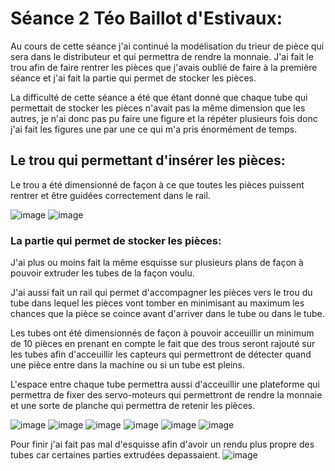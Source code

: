 # Séance 2 Téo Baillot d'Estivaux:
Au cours de cette séance j'ai continué la modélisation du trieur de pièce qui sera dans le distributeur et qui permettra de rendre la monnaie. J'ai fait le trou afin de faire rentrer les pièces que j'avais oublié de faire à la première séance et j'ai fait la partie qui permet de stocker les pièces.  


La difficulté de cette séance a été que étant donné que chaque tube qui permettait de stocker les pièces n'avait pas la même dimension que les autres, je n'ai donc pas pu faire une figure et la répéter plusieurs fois donc j'ai fait les figures une par une ce qui m'a pris énormément de temps.  

## Le trou qui permettant d'insérer les pièces:
Le trou a été dimensionné de façon à ce que toutes les pièces puissent rentrer et être guidées correctement dans le rail.  

![image](https://user-images.githubusercontent.com/79744829/210731159-8e6fd6bc-85d8-4ecf-b3ef-2926963a11f5.png)
![image](https://user-images.githubusercontent.com/79744829/210731216-be2e885a-df75-4c23-85b1-5dbe1a409382.png)

### La partie qui permet de stocker les pièces:
J'ai plus ou moins fait la même esquisse sur plusieurs plans de façon à pouvoir extruder les tubes de la façon voulu.  

J'ai aussi fait un rail qui permet d'accompagner les pièces vers le trou du tube dans lequel les pièces vont tomber en minimisant au maximum les chances que la pièce se coince avant d'arriver dans le tube ou dans le tube.  

Les tubes ont été dimensionnés de façon à pouvoir acceuillir un minimum de 10 pièces en prenant en compte le fait que des trous seront rajouté sur les tubes afin d'acceuillir les capteurs qui permettront de détecter quand une pièce entre dans la machine ou si un tube est pleins.  

L'espace entre chaque tube permettra aussi d'acceuillir une plateforme qui permettra de fixer des servo-moteurs qui permettront de rendre la monnaie et une sorte de planche qui permettra de retenir les pièces.  

![image](https://user-images.githubusercontent.com/79744829/210731576-8cc45ba6-1362-48a9-a863-d9b25b2aef5a.png)
![image](https://user-images.githubusercontent.com/79744829/210732504-49bd7757-4878-4d01-a202-4a4e53e577d8.png)
![image](https://user-images.githubusercontent.com/79744829/210732598-caf205fa-9627-412b-802f-6bb118890137.png)
![image](https://user-images.githubusercontent.com/79744829/210732665-a84a2e6b-53df-4651-be6d-0a9d075f110f.png)
![image](https://user-images.githubusercontent.com/79744829/210733086-f4d81c64-d111-4418-9b35-d653e2007afa.png)
![image](https://user-images.githubusercontent.com/79744829/210733261-2035104e-f40d-4d93-81e6-b8d7c6bb5a61.png)



Pour finir j'ai fait pas mal d'esquisse afin d'avoir un rendu plus propre des tubes car certaines parties extrudées depassaient.
![image](https://user-images.githubusercontent.com/79744829/210732843-f68b7f97-fb71-41c7-ae41-dbf3e3c1cbe9.png)
